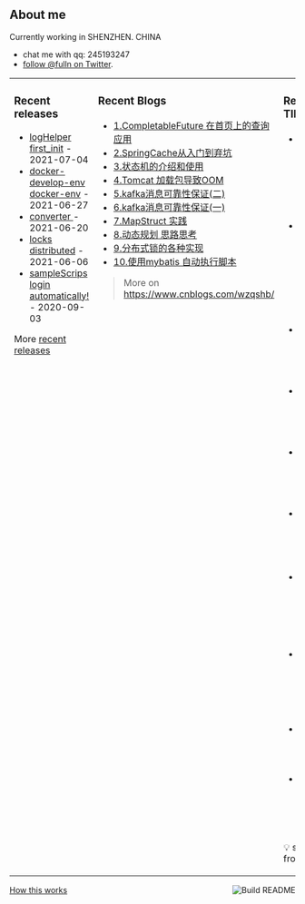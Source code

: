 ## About me

Currently working in SHENZHEN. CHINA 
 - chat me with qq: 245193247
 - [follow @fulln on Twitter](https://twitter.com/fulln16).
<table><tr><td valign="top">
 
 
### Recent releases

<!-- recent_releases starts -->
* [logHelper first_init](https://github.com/fulln/logHelper/releases/tag/1.0.0) - 2021-07-04
* [docker-develop-env docker-env](https://github.com/fulln/docker-develop-env/releases/tag/1.0.0) - 2021-06-27
* [converter ](https://github.com/fulln/converter/releases/tag/1.0.0) - 2021-06-20
* [locks distributed](https://github.com/fulln/locks/releases/tag/distributed) - 2021-06-06
* [sampleScrips login automatically!](https://github.com/fulln/sampleScrips/releases/tag/shell1.0) - 2020-09-03
<!-- recent_releases ends -->

More [recent releases](https://github.com/fulln/fulln/blob/master/releases.md)

</td><td valign="top">
  
### Recent Blogs

<!-- recent_blogs starts -->
<ul>
<li>
<a href="https://www.cnblogs.com/wzqshb/p/16529826.html">1.CompletableFuture 在首页上的查询应用</a>
</li>
<li>
<a href="https://www.cnblogs.com/wzqshb/p/16276966.html">2.SpringCache从入门到弃坑</a>
</li>
<li>
<a href="https://www.cnblogs.com/wzqshb/p/15716161.html">3.状态机的介绍和使用</a>
</li>
<li>
<a href="https://www.cnblogs.com/wzqshb/p/15684005.html">4.Tomcat 加载包导致OOM</a>
</li>
<li>
<a href="https://www.cnblogs.com/wzqshb/p/15616453.html">5.kafka消息可靠性保证(二)</a>
</li>
<li>
<a href="https://www.cnblogs.com/wzqshb/p/15095821.html">6.kafka消息可靠性保证(一)</a>
</li>
<li>
<a href="https://www.cnblogs.com/wzqshb/p/14907761.html">7.MapStruct 实践</a>
</li>
<li>
<a href="https://www.cnblogs.com/wzqshb/p/14878246.html">8.动态规划 思路思考</a>
</li>
<li>
<a href="https://www.cnblogs.com/wzqshb/p/14856569.html">9.分布式锁的各种实现</a>
</li>
<li>
<a href="https://www.cnblogs.com/wzqshb/p/14839588.html">10.使用mybatis 自动执行脚本</a>
</li>
</ul>
<!-- recent_blogs ends -->
 
> More on <a>https://www.cnblogs.com/wzqshb/ </a>
 
</td><td valign="top"> 

### Recent TIL
 
<!-- recent_TIL starts -->
* [使数组中所有元素都等于零](https://github.com/fulln/TIL/blob/master/leetcode/easy/minimumOperations.md) - 2022-08-01
* [2343. 裁剪数字后查询第 K 小的数字](https://github.com/fulln/TIL/blob/master/leetcode/middle/smallestTrimmedNumbers.md) - 2022-07-30
* [有效的正方形](https://github.com/fulln/TIL/blob/master/leetcode/middle/validSquare.md) - 2022-07-29
* [数组序号转换](https://github.com/fulln/TIL/blob/master/leetcode/easy/arrayRankTransform.md) - 2022-07-28
* [分数加减运算](https://github.com/fulln/TIL/blob/master/leetcode/middle/fractionAddition.md) - 2022-07-27
* [完全二叉树插入器](https://github.com/fulln/TIL/blob/master/leetcode/middle/CBTInserter.md) - 2022-07-25
* [个位数字为 K 的整数之和](https://github.com/fulln/TIL/blob/master/leetcode/middle/minimumNumbers.md) - 2022-07-24
* [设置交集大小至少为2](https://github.com/fulln/TIL/blob/master/leetcode/hard/intersectionSizeTwo.md) - 2022-07-22
* [二叉树剪枝](https://github.com/fulln/TIL/blob/master/leetcode/middle/pruneTree.md) - 2022-07-21
* [二维网格迁移](https://github.com/fulln/TIL/blob/master/leetcode/easy/shiftGrid.md) - 2022-07-20
<!-- recent_TIL ends -->
 
:bulb: scaryp from [here](https://github.com/fulln/TIL)
 
</td></tr></table>
<a href="https://github.com/fulln/fulln/actions"><img src="https://github.com/fulln/fulln/workflows/Build%20README.md/badge.svg" align="right" alt="Build README"></a> <a href="https://simonwillison.net/2020/Jul/10/self-updating-profile-readme/">How this works</a>
